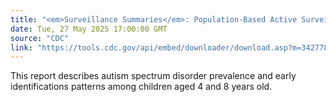 ```yaml
---
title: "<em>Surveillance Summaries</em>: Population-Based Active Surveillance for Culture-Confirmed Candidemia - 10 Sites, United States, 2017-2021"
date: Tue, 27 May 2025 17:00:00 GMT
source: "CDC"
link: "https://tools.cdc.gov/api/embed/downloader/download.asp?m=342778&c=759315"
---
```


This report describes autism spectrum disorder prevalence and early identifications patterns among children aged 4 and 8 years old.
